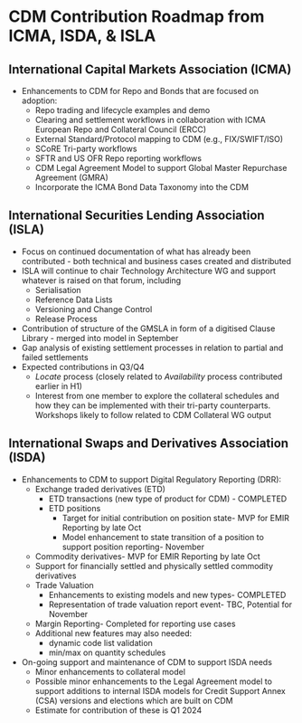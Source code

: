 # CDM Contribution Roadmap from ICMA, ISDA, & ISLA

## International Capital Markets Association (ICMA)
  * Enhancements to CDM for Repo and Bonds that are focused on adoption:
      - Repo trading and lifecycle examples and demo
      - Clearing and settlement workflows in collaboration with ICMA European Repo and Collateral Council (ERCC)
      - External Standard/Protocol mapping to CDM (e.g., FIX/SWIFT/ISO)
      - SCoRE Tri-party workflows
      - SFTR and US OFR Repo reporting workflows
      - CDM Legal Agreement Model to support Global Master Repurchase Agreement (GMRA)
      - Incorporate the ICMA Bond Data Taxonomy into the CDM
​
## International Securities Lending Association (ISLA)
  * Focus on continued documentation of what has already been contributed - both technical and business cases created and distributed
  * ISLA will continue to chair Technology Architecture WG and support whatever is raised on that forum, including
    - Serialisation
    - Reference Data Lists
    - Versioning and Change Control
    - Release Process
  * Contribution of structure of the GMSLA in form of a digitised Clause Library - merged into model in September
  * Gap analysis of existing settlement processes in relation to partial and failed settlements
  * Expected contributions in Q3/Q4
      - *Locate* process (closely related to *Availability* process contributed earlier in H1)
      - Interest from one member to explore the collateral schedules and how they can be implemented with their tri-party counterparts. Workshops likely to follow related to CDM Collateral WG output

## International Swaps and Derivatives Association (ISDA)
  * Enhancements to CDM to support Digital Regulatory Reporting (DRR):
      - Exchange traded derivatives (ETD)
          - ETD transactions (new type of product for CDM) - COMPLETED
          - ETD positions
              - Target for initial contribution on position state- MVP for EMIR Reporting by late Oct
              - Model enhancement to state transition of a position to support position reporting- November
      - Commodity derivatives- MVP for EMIR Reporting by late Oct
	  - Support for financially settled and physically settled commodity derivatives
      - Trade Valuation
          - Enhancements to existing models and new types- COMPLETED
          - Representation of trade valuation report event- TBC, Potential for November
      - Margin Reporting- Completed for reporting use cases
      - Additional new features may also needed:
          - dynamic code list validation
          - min/max on quantity schedules
  * On-going support and maintenance of CDM to support ISDA needs
      -	Minor enhancements to collateral model
      -	Possible minor enhancements to the Legal Agreement model to support additions to internal ISDA models for Credit Support Annex (CSA) versions and elections which are built on CDM
      - Estimate for contribution of these is Q1 2024

